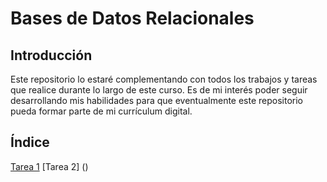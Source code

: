 # Bases de Datos Relacionales

## Introducción
Este repositorio lo estaré complementando con todos los trabajos y tareas que realice durante lo largo de este curso. Es de mi interés poder seguir desarrollando mis habilidades para que eventualmente este repositorio pueda formar parte de mi currículum digital.

## Índice
[Tarea 1](https://github.com/Andreschavezp/BDR/blob/master/Tarea%201.md)
[Tarea 2] ()